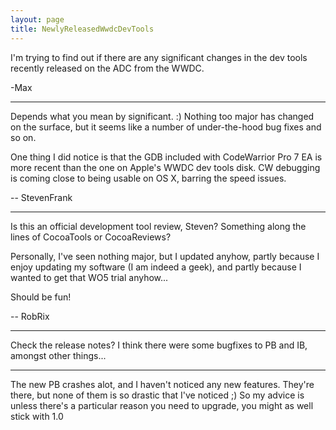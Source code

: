 ```yaml
---
layout: page
title: NewlyReleasedWwdcDevTools
---
```




I'm trying to find out if there are any significant changes in the dev tools recently released on the ADC from the  WWDC.

-Max

----

Depends what you mean by significant.  :)  Nothing too major has changed on the surface, but it seems like a number of under-the-hood bug fixes and so on.

One thing I did notice is that the GDB included with CodeWarrior Pro 7 EA is more recent than the one on Apple's WWDC dev tools disk.  CW debugging is coming close to being usable on OS X, barring the speed issues.  

-- StevenFrank

----

Is this an official development tool review, Steven? Something along the lines of CocoaTools or CocoaReviews?

Personally, I've seen nothing major, but I updated anyhow, partly because I enjoy updating my software (I am indeed a geek), and partly because I wanted to get that WO5 trial anyhow...

Should be fun!

-- RobRix

----

Check the release notes? I think there were some bugfixes to PB and IB, amongst other things...

----
The new PB crashes alot, and I haven't noticed any new features. They're there, but none of them is so drastic that I've noticed ;) So my advice is unless there's a particular reason you need to upgrade, you might as well stick with 1.0

